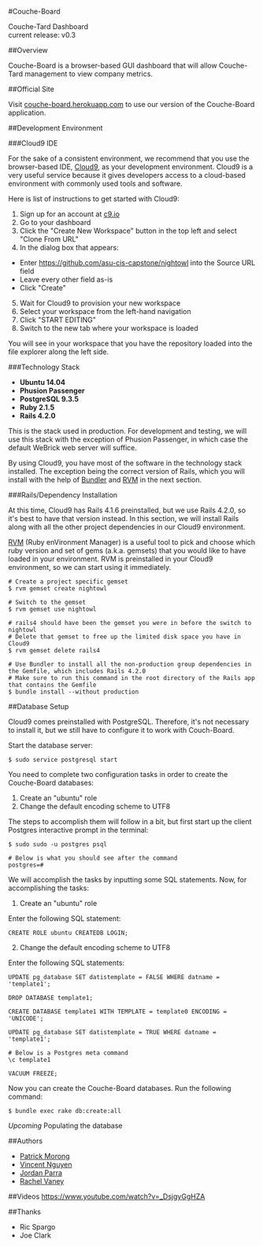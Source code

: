 #Couche-Board

Couche-Tard Dashboard  
current release: v0.3

##Overview

Couche-Board is a browser-based GUI dashboard that will allow Couche-Tard management to view company metrics.

##Official Site

Visit [couche-board.herokuapp.com](https://couche-board.herokuapp.com) to use our version of the Couche-Board application.

 
##Development Environment

###Cloud9 IDE

For the sake of a consistent environment, we recommend that you use the browser-based IDE, [Cloud9](https://c9.io/), as your development environment. Cloud9 is a very useful service because it gives developers access to a cloud-based environment with commonly used tools and software.

Here is list of instructions to get started with Cloud9:

1. Sign up for an account at [c9.io](https://c9.io/)
2. Go to your dashboard
3. Click the "Create New Workspace" button in the top left and select "Clone From URL"
4. In the dialog box that appears:
 * Enter https://github.com/asu-cis-capstone/nightowl into the Source URL field
 * Leave every other field as-is
 * Click "Create"
5. Wait for Cloud9 to provision your new workspace
6. Select your workspace from the left-hand navigation
7. Click "START EDITING"
8. Switch to the new tab where your workspace is loaded
 
You will see in your workspace that you have the repository loaded into the file explorer along the left side. 

###Technology Stack

* **Ubuntu 14.04**
* **Phusion Passenger**
* **PostgreSQL 9.3.5**
* **Ruby 2.1.5**
* **Rails 4.2.0**
 
This is the stack used in production. For development and testing, we will use this stack with the exception of Phusion Passenger, in which case the default WeBrick web server will suffice.

By using Cloud9, you have most of the software in the technology stack installed. The exception being the correct version of Rails, which you will install with the help of [Bundler](http://bundler.io/) and [RVM](https://rvm.io/) in the next section.

###Rails/Dependency Installation

At this time, Cloud9 has Rails 4.1.6 preinstalled, but we use Rails 4.2.0, so it's best to have that version instead. In this section, we will install Rails along with all the other project dependencies in our Cloud9 environment.

[RVM](https://rvm.io/) (Ruby enVironment Manager) is a useful tool to pick and choose which ruby version and set of gems (a.k.a. gemsets) that you would like to have loaded in your environment. RVM is preinstalled in your Cloud9 environment, so we can start using it immediately.

```
# Create a project specific gemset
$ rvm gemset create nightowl

# Switch to the gemset
$ rvm gemset use nightowl

# rails4 should have been the gemset you were in before the switch to nightowl
# Delete that gemset to free up the limited disk space you have in Cloud9
$ rvm gemset delete rails4

# Use Bundler to install all the non-production group dependencies in the Gemfile, which includes Rails 4.2.0
# Make sure to run this command in the root directory of the Rails app that contains the Gemfile
$ bundle install --without production
```

##Database Setup

Cloud9 comes preinstalled with PostgreSQL. Therefore, it's not necessary to install it, but we still have to configure it to work with Couch-Board.

Start the database server:
```
$ sudo service postgresql start
```

You need to complete two configuration tasks in order to create the Couche-Board databases: 
 
1. Create an "ubuntu" role
2. Change the default encoding scheme to UTF8
 
The steps to accomplish them will follow in a bit, but first start up the client Postgres interactive prompt in the terminal:

```
$ sudo sudo -u postgres psql

# Below is what you should see after the command
postgres=#
```
 
We will accomplish the tasks by inputting some SQL statements. Now, for accomplishing the tasks:

1. Create an "ubuntu" role 

Enter the following SQL statement:
```
CREATE ROLE ubuntu CREATEDB LOGIN;
```

2. Change the default encoding scheme to UTF8
 
Enter the following SQL statements:
```
UPDATE pg_database SET datistemplate = FALSE WHERE datname = 'template1';

DROP DATABASE template1;

CREATE DATABASE template1 WITH TEMPLATE = template0 ENCODING = 'UNICODE';

UPDATE pg_database SET datistemplate = TRUE WHERE datname = 'template1';

# Below is a Postgres meta command
\c template1

VACUUM FREEZE;
```

Now you can create the Couche-Board databases. Run the following command:
```
$ bundle exec rake db:create:all
```

*Upcoming*
Populating the database

##Authors

* [Patrick Morong](https://github.com/pmorong)  
* [Vincent Nguyen](https://github.com/vietcent)  
* [Jordan Parra](https://github.com/Jordan-Parra)  
* [Rachel Vaney](https://ithub.com/theroguemuppet)

##Videos
https://www.youtube.com/watch?v=_DsjgyGgHZA

##Thanks

* Ric Spargo
* Joe Clark



